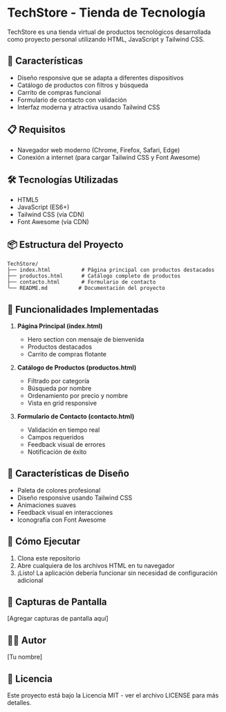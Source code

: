 # TechStore - Tienda de Tecnología

TechStore es una tienda virtual de productos tecnológicos desarrollada como proyecto personal utilizando HTML, JavaScript y Tailwind CSS.

## 🚀 Características

- Diseño responsive que se adapta a diferentes dispositivos
- Catálogo de productos con filtros y búsqueda
- Carrito de compras funcional
- Formulario de contacto con validación
- Interfaz moderna y atractiva usando Tailwind CSS

## 📋 Requisitos

- Navegador web moderno (Chrome, Firefox, Safari, Edge)
- Conexión a internet (para cargar Tailwind CSS y Font Awesome)

## 🛠️ Tecnologías Utilizadas

- HTML5
- JavaScript (ES6+)
- Tailwind CSS (vía CDN)
- Font Awesome (vía CDN)

## 📦 Estructura del Proyecto

```
TechStore/
├── index.html          # Página principal con productos destacados
├── productos.html      # Catálogo completo de productos
├── contacto.html       # Formulario de contacto
└── README.md          # Documentación del proyecto
```

## 🎯 Funcionalidades Implementadas

1. **Página Principal (index.html)**
   - Hero section con mensaje de bienvenida
   - Productos destacados
   - Carrito de compras flotante

2. **Catálogo de Productos (productos.html)**
   - Filtrado por categoría
   - Búsqueda por nombre
   - Ordenamiento por precio y nombre
   - Vista en grid responsive

3. **Formulario de Contacto (contacto.html)**
   - Validación en tiempo real
   - Campos requeridos
   - Feedback visual de errores
   - Notificación de éxito

## 🎨 Características de Diseño

- Paleta de colores profesional
- Diseño responsive usando Tailwind CSS
- Animaciones suaves
- Feedback visual en interacciones
- Iconografía con Font Awesome

## 🚀 Cómo Ejecutar

1. Clona este repositorio
2. Abre cualquiera de los archivos HTML en tu navegador
3. ¡Listo! La aplicación debería funcionar sin necesidad de configuración adicional

## 📱 Capturas de Pantalla

[Agregar capturas de pantalla aquí]

## 👨‍💻 Autor

[Tu nombre]

## 📄 Licencia

Este proyecto está bajo la Licencia MIT - ver el archivo LICENSE para más detalles. 
